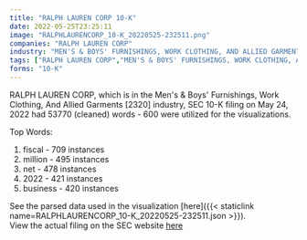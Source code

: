 ```yaml
---
title: "RALPH LAUREN CORP 10-K"
date: 2022-05-25T23:25:11
image: "RALPHLAURENCORP_10-K_20220525-232511.png"
companies: "RALPH LAUREN CORP"
industry: "MEN'S & BOYS' FURNISHINGS, WORK CLOTHING, AND ALLIED GARMENTS"
tags: ["RALPH LAUREN CORP","MEN'S & BOYS' FURNISHINGS, WORK CLOTHING, AND ALLIED GARMENTS","05-24-2022","10-K"]
forms: "10-K"
---
```

RALPH LAUREN CORP, which is in the Men's & Boys' Furnishings, Work Clothing, And Allied Garments [2320] industry, SEC 10-K filing on May 24, 2022 had 53770 (cleaned) words - 600 were utilized for the visualizations.

Top Words:
1. fiscal - 709 instances
2. million - 495 instances
3. net - 478 instances
4. 2022 - 421 instances
5. business - 420 instances


See the parsed data used in the visualization [here]({{< staticlink name=RALPHLAURENCORP_10-K_20220525-232511.json >}}).  
View the actual filing on the SEC website [here](https://www.sec.gov/Archives/edgar/data/1037038/0001037038-22-000014.txt)